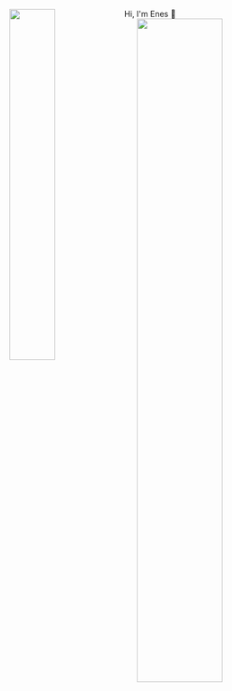 Hi, I'm Enes 👋 
<img src = "https://github-readme-stats.vercel.app/api/top-langs/?username=enespatir07" align = "left" width = "40%" />
<img src = "https://leetcard.jacoblin.cool/enespatir07?ext=heatmap"  align = "right" width = "55%"/>

<!--
**enespatir07/enespatir07** is a ✨ _special_ ✨ repository because its `README.md` (this file) appears on your GitHub profile.

Here are some ideas to get you started:

- 🔭 I’m currently working on ...
- 🌱 I’m currently learning ...
- 👯 I’m looking to collaborate on ...
- 🤔 I’m looking for help with ...
- 💬 Ask me about ...
- 📫 How to reach me: ...
- 😄 Pronouns: ...
- ⚡ Fun fact: ...
-->
